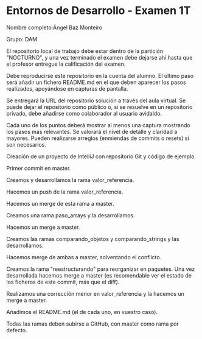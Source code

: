 # Entornos de Desarrollo - Examen 1T 

Nombre completo:Ángel Baz Monteiro

Grupo: DAM

El repositorio local de trabajo debe estar dentro de la partición "NOCTURNO", y una vez terminado el examen debe dejarse ahí hasta que el profesor entregue la calificación del examen.

Debe reproducirse este repositorio en la cuenta del alumno. El último paso será añadir un fichero README.md en el que deben aparecer los pasos realizados, apoyándose en capturas de pantalla.

Se entregará la URL del repositorio solución a través del aula virtual. Se puede dejar el repositorio como público o, si se resuelve en un repositorio privado, debe añadirse como colaborador al usuario avidaldo.

Cada uno de los puntos deberá mostrar al menos una captura mostrando los pasos más relevantes. Se valorará el nivel de detalle y claridad a mayores. Pueden realizarse arreglos (enmiendas de commits o resets) si son necesarios.

Creación de un proyecto de IntelliJ con repositorio Git y código de ejemplo.

Primer commit en master.

Creamos y desarrollamos la rama valor_referencia.

Hacemos un push de la rama valor_referencia.

Hacemos un merge de esta rama a master.

Creamos una rama paso_arrays y la desarrollamos.

Hacemos un merge a master.

Creamos las ramas comparando_objetos y comparando_strings y las desarrollamos.

Hacemos merge de ambas a master, solventando el conflicto.

Creamos la rama "reestructurando" para reorganizar en paquetes. Una vez desarrollada hacemos merge a master (es recomendable ver el estado de los ficheros de este commit, más que el diff).

Realizamos una corrección menor en valor_referencia y la hacemos un merge a master.

Añadimos el README.md (el de cada uno, en vuestro caso).

Todas las ramas deben subirse a GitHub, con master como rama por defecto.
